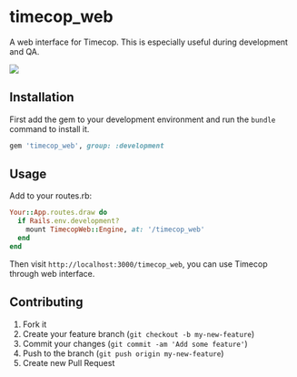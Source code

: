 # timecop_web

A web interface for Timecop. This is especially useful during development and QA.

![](https://i.gyazo.com/4ae9e109c18713958342c93744ea4194.png)

## Installation

First add the gem to your development environment and run the `bundle` command to install it.

```ruby
gem 'timecop_web', group: :development
```

## Usage

Add to your routes.rb:

```ruby
Your::App.routes.draw do
  if Rails.env.development?
    mount TimecopWeb::Engine, at: '/timecop_web'
  end
end
```

Then visit `http://localhost:3000/timecop_web`, you can use Timecop through web interface.

## Contributing

1. Fork it
2. Create your feature branch (`git checkout -b my-new-feature`)
3. Commit your changes (`git commit -am 'Add some feature'`)
4. Push to the branch (`git push origin my-new-feature`)
5. Create new Pull Request
